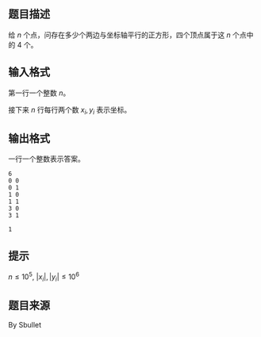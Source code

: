 ## 题目描述

给 $n$ 个点，问存在多少个两边与坐标轴平行的正方形，四个顶点属于这 $n$ 个点中的 $4$ 个。

## 输入格式

第一行一个整数 $n$。

接下来 $n$ 行每行两个数 $x_i,y_i$ 表示坐标。

## 输出格式

一行一个整数表示答案。

```input1
6
0 0
0 1
1 0
1 1
3 0
3 1
```
```output1
1
```

## 提示

$n \le 10^5,~|x_i|,|y_i| \le 10^6$

## 题目来源

By Sbullet
